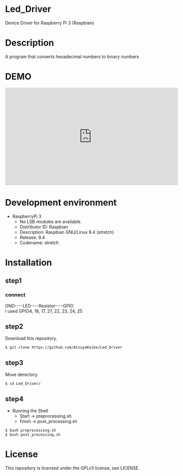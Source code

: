 # Led_Driver
Device Driver for Raspberry Pi 3 (Raspbian)

# Description
A program that converts hexadecimal numbers to binary numbers

# DEMO
<iframe width="560" height="315" src="https://www.youtube.com/embed/s_zeGfNnOic" frameborder="0" allow="accelerometer; autoplay; encrypted-media; gyroscope; picture-in-picture" allowfullscreen></iframe>

# Development environment
- RaspberryPi 3
  - No LSB modules are available.
  - Distributor ID: Raspbian
  - Description:    Raspbian GNU/Linux 9.4 (stretch)
  - Release:        9.4
  - Codename:       stretch

# Installation
## step1
### connect
GND----LED----Resistor----GPIO <br>
I used GPIO4, 18, 17, 27, 22, 23, 24, 25

## step2
Download this repository.
```
$ git clone https://github.com/AtsuyaKoike/Led_Driver
```
## step3
Move derectory
```
$ cd Led_Driver/
```
## step4
- Running the Shell
  - Start -> preprocessing.sh
  - finish -> post_processing.sh
```
$ bash preprocessing.sh
$ bash post_processing.sh
```

# License
This repository is licensed under the GPLv3 license, see LICENSE.

